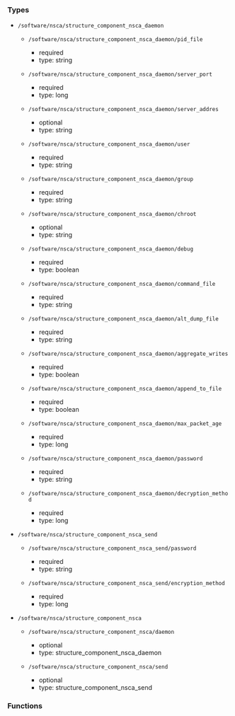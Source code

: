 ### Types

- `/software/nsca/structure_component_nsca_daemon`
    - `/software/nsca/structure_component_nsca_daemon/pid_file`
        - required
        - type: string

    - `/software/nsca/structure_component_nsca_daemon/server_port`
        - required
        - type: long

    - `/software/nsca/structure_component_nsca_daemon/server_addres`
        - optional
        - type: string

    - `/software/nsca/structure_component_nsca_daemon/user`
        - required
        - type: string

    - `/software/nsca/structure_component_nsca_daemon/group`
        - required
        - type: string

    - `/software/nsca/structure_component_nsca_daemon/chroot`
        - optional
        - type: string

    - `/software/nsca/structure_component_nsca_daemon/debug`
        - required
        - type: boolean

    - `/software/nsca/structure_component_nsca_daemon/command_file`
        - required
        - type: string

    - `/software/nsca/structure_component_nsca_daemon/alt_dump_file`
        - required
        - type: string

    - `/software/nsca/structure_component_nsca_daemon/aggregate_writes`
        - required
        - type: boolean

    - `/software/nsca/structure_component_nsca_daemon/append_to_file`
        - required
        - type: boolean

    - `/software/nsca/structure_component_nsca_daemon/max_packet_age`
        - required
        - type: long

    - `/software/nsca/structure_component_nsca_daemon/password`
        - required
        - type: string

    - `/software/nsca/structure_component_nsca_daemon/decryption_method`
        - required
        - type: long

- `/software/nsca/structure_component_nsca_send`
    - `/software/nsca/structure_component_nsca_send/password`
        - required
        - type: string

    - `/software/nsca/structure_component_nsca_send/encryption_method`
        - required
        - type: long

- `/software/nsca/structure_component_nsca`
    - `/software/nsca/structure_component_nsca/daemon`
        - optional
        - type: structure_component_nsca_daemon

    - `/software/nsca/structure_component_nsca/send`
        - optional
        - type: structure_component_nsca_send
### Functions
